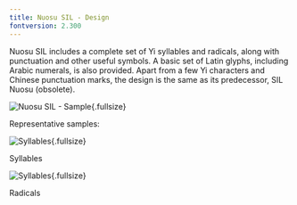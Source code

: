 ```yaml
---
title: Nuosu SIL - Design
fontversion: 2.300
---
```


Nuosu SIL includes a complete set of Yi syllables and radicals, along with punctuation and other useful symbols. A basic set of Latin glyphs, including Arabic numerals, is also provided. Apart from a few Yi characters and Chinese punctuation marks, the design is the same as its predecessor, SIL Nuosu (obsolete).

![Nuosu SIL - Sample](assets/images/silyisample.png){.fullsize}
<!-- PRODUCT SITE IMAGE SRC https://software.sil.org/wp/wp-content/uploads/2019/03/silyisample.png -->
<!-- <figcaption>Nuosu SIL</figcaption> -->

Representative samples:

![Syllables](assets/images/silyisyl.png){.fullsize}
<!-- PRODUCT SITE IMAGE SRC https://software.sil.org/wp/wp-content/uploads/2019/03/silyisyl.png -->
<figcaption>Syllables</figcaption>

![Syllables](assets/images/silyirad.png){.fullsize}
<!-- PRODUCT SITE IMAGE SRC https://software.sil.org/wp/wp-content/uploads/2019/03/silyirad.png -->
<figcaption>Radicals</figcaption>
